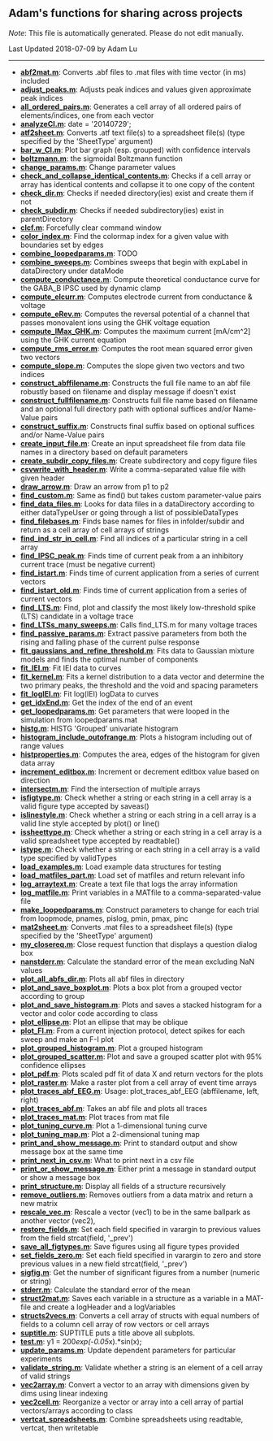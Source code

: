 ## Adam's functions for sharing across projects

*Note*: This file is automatically generated.  Please do not edit manually.

Last Updated 2018-07-09 by Adam Lu

***

- [**abf2mat.m**](https://github.com/blabuva//home/Matlab/Adams_Functions/blob/master/abf2mat.m): Converts .abf files to .mat files with time vector (in ms) included
- [**adjust_peaks.m**](https://github.com/blabuva//home/Matlab/Adams_Functions/blob/master/adjust_peaks.m): Adjusts peak indices and values given approximate peak indices
- [**all_ordered_pairs.m**](https://github.com/blabuva//home/Matlab/Adams_Functions/blob/master/all_ordered_pairs.m): Generates a cell array of all ordered pairs of elements/indices, one from each vector
- [**analyzeCI.m**](https://github.com/blabuva//home/Matlab/Adams_Functions/blob/master/analyzeCI.m): date = '20140729';
- [**atf2sheet.m**](https://github.com/blabuva//home/Matlab/Adams_Functions/blob/master/atf2sheet.m): Converts .atf text file(s) to a spreadsheet file(s) (type specified by the 'SheetType' argument)
- [**bar_w_CI.m**](https://github.com/blabuva//home/Matlab/Adams_Functions/blob/master/bar_w_CI.m): Plot bar graph (esp. grouped) with confidence intervals
- [**boltzmann.m**](https://github.com/blabuva//home/Matlab/Adams_Functions/blob/master/boltzmann.m): the sigmoidal Boltzmann function
- [**change_params.m**](https://github.com/blabuva//home/Matlab/Adams_Functions/blob/master/change_params.m): Change parameter values
- [**check_and_collapse_identical_contents.m**](https://github.com/blabuva//home/Matlab/Adams_Functions/blob/master/check_and_collapse_identical_contents.m): Checks if a cell array or array has identical contents and collapse it to one copy of the content
- [**check_dir.m**](https://github.com/blabuva//home/Matlab/Adams_Functions/blob/master/check_dir.m): Checks if needed directory(ies) exist and create them if not
- [**check_subdir.m**](https://github.com/blabuva//home/Matlab/Adams_Functions/blob/master/check_subdir.m): Checks if needed subdirectory(ies) exist in parentDirectory
- [**clcf.m**](https://github.com/blabuva//home/Matlab/Adams_Functions/blob/master/clcf.m): Forcefully clear command window
- [**color_index.m**](https://github.com/blabuva//home/Matlab/Adams_Functions/blob/master/color_index.m): Find the colormap index for a given value with boundaries set by edges
- [**combine_loopedparams.m**](https://github.com/blabuva//home/Matlab/Adams_Functions/blob/master/combine_loopedparams.m): TODO
- [**combine_sweeps.m**](https://github.com/blabuva//home/Matlab/Adams_Functions/blob/master/combine_sweeps.m): Combines sweeps that begin with expLabel in dataDirectory under dataMode
- [**compute_conductance.m**](https://github.com/blabuva//home/Matlab/Adams_Functions/blob/master/compute_conductance.m): Compute theoretical conductance curve for the GABA_B IPSC used by dynamic clamp
- [**compute_elcurr.m**](https://github.com/blabuva//home/Matlab/Adams_Functions/blob/master/compute_elcurr.m): Computes electrode current from conductance & voltage
- [**compute_eRev.m**](https://github.com/blabuva//home/Matlab/Adams_Functions/blob/master/compute_eRev.m): Computes the reversal potential of a channel that passes monovalent ions using the GHK voltage equation
- [**compute_IMax_GHK.m**](https://github.com/blabuva//home/Matlab/Adams_Functions/blob/master/compute_IMax_GHK.m): Computes the maximum current [mA/cm^2] using the GHK current equation
- [**compute_rms_error.m**](https://github.com/blabuva//home/Matlab/Adams_Functions/blob/master/compute_rms_error.m): Computes the root mean squared error given two vectors
- [**compute_slope.m**](https://github.com/blabuva//home/Matlab/Adams_Functions/blob/master/compute_slope.m): Computes the slope given two vectors and two indices
- [**construct_abffilename.m**](https://github.com/blabuva//home/Matlab/Adams_Functions/blob/master/construct_abffilename.m): Constructs the full file name to an abf file robustly based on filename and display message if doesn't exist
- [**construct_fullfilename.m**](https://github.com/blabuva//home/Matlab/Adams_Functions/blob/master/construct_fullfilename.m): Constructs full file name based on filename and an optional full directory path with optional suffices and/or Name-Value pairs
- [**construct_suffix.m**](https://github.com/blabuva//home/Matlab/Adams_Functions/blob/master/construct_suffix.m): Constructs final suffix based on optional suffices and/or Name-Value pairs
- [**create_input_file.m**](https://github.com/blabuva//home/Matlab/Adams_Functions/blob/master/create_input_file.m): Create an input spreadsheet file from data file names in a directory based on default parameters
- [**create_subdir_copy_files.m**](https://github.com/blabuva//home/Matlab/Adams_Functions/blob/master/create_subdir_copy_files.m): Create subdirectory and copy figure files
- [**csvwrite_with_header.m**](https://github.com/blabuva//home/Matlab/Adams_Functions/blob/master/csvwrite_with_header.m): Write a comma-separated value file with given header
- [**draw_arrow.m**](https://github.com/blabuva//home/Matlab/Adams_Functions/blob/master/draw_arrow.m): Draw an arrow from p1 to p2
- [**find_custom.m**](https://github.com/blabuva//home/Matlab/Adams_Functions/blob/master/find_custom.m): Same as find() but takes custom parameter-value pairs
- [**find_data_files.m**](https://github.com/blabuva//home/Matlab/Adams_Functions/blob/master/find_data_files.m): Looks for data files in a dataDirectory according to either dataTypeUser or going through a list of possibleDataTypes
- [**find_filebases.m**](https://github.com/blabuva//home/Matlab/Adams_Functions/blob/master/find_filebases.m): Finds base names for files in infolder/subdir and return as a cell array of cell arrays of strings
- [**find_ind_str_in_cell.m**](https://github.com/blabuva//home/Matlab/Adams_Functions/blob/master/find_ind_str_in_cell.m): Find all indices of a particular string in a cell array
- [**find_IPSC_peak.m**](https://github.com/blabuva//home/Matlab/Adams_Functions/blob/master/find_IPSC_peak.m): Finds time of current peak from a an inhibitory current trace (must be negative current)
- [**find_istart.m**](https://github.com/blabuva//home/Matlab/Adams_Functions/blob/master/find_istart.m): Finds time of current application from a series of current vectors
- [**find_istart_old.m**](https://github.com/blabuva//home/Matlab/Adams_Functions/blob/master/find_istart_old.m): Finds time of current application from a series of current vectors
- [**find_LTS.m**](https://github.com/blabuva//home/Matlab/Adams_Functions/blob/master/find_LTS.m): Find, plot and classify the most likely low-threshold spike (LTS) candidate in a voltage trace
- [**find_LTSs_many_sweeps.m**](https://github.com/blabuva//home/Matlab/Adams_Functions/blob/master/find_LTSs_many_sweeps.m): Calls find_LTS.m for many voltage traces
- [**find_passive_params.m**](https://github.com/blabuva//home/Matlab/Adams_Functions/blob/master/find_passive_params.m): Extract passive parameters from both the rising and falling phase of the current pulse response
- [**fit_gaussians_and_refine_threshold.m**](https://github.com/blabuva//home/Matlab/Adams_Functions/blob/master/fit_gaussians_and_refine_threshold.m): Fits data to Gaussian mixture models and finds the optimal number of components
- [**fit_IEI.m**](https://github.com/blabuva//home/Matlab/Adams_Functions/blob/master/fit_IEI.m): Fit IEI data to curves
- [**fit_kernel.m**](https://github.com/blabuva//home/Matlab/Adams_Functions/blob/master/fit_kernel.m): Fits a kernel distribution to a data vector and determine the two primary peaks, the threshold and the void and spacing parameters
- [**fit_logIEI.m**](https://github.com/blabuva//home/Matlab/Adams_Functions/blob/master/fit_logIEI.m): Fit log(IEI) logData to curves
- [**get_idxEnd.m**](https://github.com/blabuva//home/Matlab/Adams_Functions/blob/master/get_idxEnd.m): Get the index of the end of an event
- [**get_loopedparams.m**](https://github.com/blabuva//home/Matlab/Adams_Functions/blob/master/get_loopedparams.m): Get parameters that were looped in the simulation from loopedparams.mat
- [**histg.m**](https://github.com/blabuva//home/Matlab/Adams_Functions/blob/master/histg.m): HISTG    'Grouped' univariate histogram
- [**histogram_include_outofrange.m**](https://github.com/blabuva//home/Matlab/Adams_Functions/blob/master/histogram_include_outofrange.m): Plots a histogram including out of range values
- [**histproperties.m**](https://github.com/blabuva//home/Matlab/Adams_Functions/blob/master/histproperties.m): Computes the area, edges of the histogram for given data array
- [**increment_editbox.m**](https://github.com/blabuva//home/Matlab/Adams_Functions/blob/master/increment_editbox.m): Increment or decrement editbox value based on direction
- [**intersectm.m**](https://github.com/blabuva//home/Matlab/Adams_Functions/blob/master/intersectm.m): Find the intersection of multiple arrays
- [**isfigtype.m**](https://github.com/blabuva//home/Matlab/Adams_Functions/blob/master/isfigtype.m): Check whether a string or each string in a cell array is a valid figure type accepted by saveas()
- [**islinestyle.m**](https://github.com/blabuva//home/Matlab/Adams_Functions/blob/master/islinestyle.m): Check whether a string or each string in a cell array is a valid line style accepted by plot() or line()
- [**issheettype.m**](https://github.com/blabuva//home/Matlab/Adams_Functions/blob/master/issheettype.m): Check whether a string or each string in a cell array is a valid spreadsheet type accepted by readtable()
- [**istype.m**](https://github.com/blabuva//home/Matlab/Adams_Functions/blob/master/istype.m): Check whether a string or each string in a cell array is a valid type specified by validTypes
- [**load_examples.m**](https://github.com/blabuva//home/Matlab/Adams_Functions/blob/master/load_examples.m): Load example data structures for testing
- [**load_matfiles_part.m**](https://github.com/blabuva//home/Matlab/Adams_Functions/blob/master/load_matfiles_part.m): Load set of matfiles and return relevant info
- [**log_arraytext.m**](https://github.com/blabuva//home/Matlab/Adams_Functions/blob/master/log_arraytext.m): Create a text file that logs the array information
- [**log_matfile.m**](https://github.com/blabuva//home/Matlab/Adams_Functions/blob/master/log_matfile.m): Print variables in a MATfile to a comma-separated-value file
- [**make_loopedparams.m**](https://github.com/blabuva//home/Matlab/Adams_Functions/blob/master/make_loopedparams.m): Construct parameters to change for each trial from loopmode, pnames, pislog, pmin, pmax, pinc 
- [**mat2sheet.m**](https://github.com/blabuva//home/Matlab/Adams_Functions/blob/master/mat2sheet.m): Converts .mat files to a spreadsheet file(s) (type specified by the 'SheetType' argument)
- [**my_closereq.m**](https://github.com/blabuva//home/Matlab/Adams_Functions/blob/master/my_closereq.m): Close request function that displays a question dialog box
- [**nanstderr.m**](https://github.com/blabuva//home/Matlab/Adams_Functions/blob/master/nanstderr.m): Calculate the standard error of the mean excluding NaN values
- [**plot_all_abfs_dir.m**](https://github.com/blabuva//home/Matlab/Adams_Functions/blob/master/plot_all_abfs_dir.m): Plots all abf files in directory
- [**plot_and_save_boxplot.m**](https://github.com/blabuva//home/Matlab/Adams_Functions/blob/master/plot_and_save_boxplot.m): Plots a box plot from a grouped vector according to group
- [**plot_and_save_histogram.m**](https://github.com/blabuva//home/Matlab/Adams_Functions/blob/master/plot_and_save_histogram.m): Plots and saves a stacked histogram for a vector and color code according to class
- [**plot_ellipse.m**](https://github.com/blabuva//home/Matlab/Adams_Functions/blob/master/plot_ellipse.m): Plot an ellipse that may be oblique
- [**plot_FI.m**](https://github.com/blabuva//home/Matlab/Adams_Functions/blob/master/plot_FI.m): From a current injection protocol, detect spikes for each sweep and make an F-I plot
- [**plot_grouped_histogram.m**](https://github.com/blabuva//home/Matlab/Adams_Functions/blob/master/plot_grouped_histogram.m): Plot a grouped histogram
- [**plot_grouped_scatter.m**](https://github.com/blabuva//home/Matlab/Adams_Functions/blob/master/plot_grouped_scatter.m): Plot and save a grouped scatter plot with 95% confidence ellipses
- [**plot_pdf.m**](https://github.com/blabuva//home/Matlab/Adams_Functions/blob/master/plot_pdf.m): Plots scaled pdf fit of data X and return vectors for the plots
- [**plot_raster.m**](https://github.com/blabuva//home/Matlab/Adams_Functions/blob/master/plot_raster.m): Make a raster plot from a cell array of event time arrays
- [**plot_traces_abf_EEG.m**](https://github.com/blabuva//home/Matlab/Adams_Functions/blob/master/plot_traces_abf_EEG.m): Usage: plot_traces_abf_EEG (abffilename, left, right)
- [**plot_traces_abf.m**](https://github.com/blabuva//home/Matlab/Adams_Functions/blob/master/plot_traces_abf.m): Takes an abf file and plots all traces
- [**plot_traces_mat.m**](https://github.com/blabuva//home/Matlab/Adams_Functions/blob/master/plot_traces_mat.m): Plot traces from mat file
- [**plot_tuning_curve.m**](https://github.com/blabuva//home/Matlab/Adams_Functions/blob/master/plot_tuning_curve.m): Plot a 1-dimensional tuning curve
- [**plot_tuning_map.m**](https://github.com/blabuva//home/Matlab/Adams_Functions/blob/master/plot_tuning_map.m): Plot a 2-dimensional tuning map
- [**print_and_show_message.m**](https://github.com/blabuva//home/Matlab/Adams_Functions/blob/master/print_and_show_message.m): Print to standard output and show message box at the same time
- [**print_next_in_csv.m**](https://github.com/blabuva//home/Matlab/Adams_Functions/blob/master/print_next_in_csv.m): What to print next in a csv file
- [**print_or_show_message.m**](https://github.com/blabuva//home/Matlab/Adams_Functions/blob/master/print_or_show_message.m): Either print a message in standard output or show a message box
- [**print_structure.m**](https://github.com/blabuva//home/Matlab/Adams_Functions/blob/master/print_structure.m): Display all fields of a structure recursively
- [**remove_outliers.m**](https://github.com/blabuva//home/Matlab/Adams_Functions/blob/master/remove_outliers.m): Removes outliers from a data matrix and return a new matrix
- [**rescale_vec.m**](https://github.com/blabuva//home/Matlab/Adams_Functions/blob/master/rescale_vec.m): Rescale a vector (vec1) to be in the same ballpark as another vector (vec2),
- [**restore_fields.m**](https://github.com/blabuva//home/Matlab/Adams_Functions/blob/master/restore_fields.m): Set each field specified in varargin to previous values from the field strcat(field, '_prev')
- [**save_all_figtypes.m**](https://github.com/blabuva//home/Matlab/Adams_Functions/blob/master/save_all_figtypes.m): Save figures using all figure types provided
- [**set_fields_zero.m**](https://github.com/blabuva//home/Matlab/Adams_Functions/blob/master/set_fields_zero.m): Set each field specified in varargin to zero and store previous values in a new field strcat(field, '_prev')
- [**sigfig.m**](https://github.com/blabuva//home/Matlab/Adams_Functions/blob/master/sigfig.m): Get the number of significant figures from a number (numeric or string)
- [**stderr.m**](https://github.com/blabuva//home/Matlab/Adams_Functions/blob/master/stderr.m): Calculate the standard error of the mean
- [**struct2mat.m**](https://github.com/blabuva//home/Matlab/Adams_Functions/blob/master/struct2mat.m): Saves each variable in a structure as a variable in a MAT-file and create a logHeader and a logVariables
- [**structs2vecs.m**](https://github.com/blabuva//home/Matlab/Adams_Functions/blob/master/structs2vecs.m): Converts a cell array of structs with equal numbers of fields to a column cell array of row vectors or cell arrays
- [**suptitle.m**](https://github.com/blabuva//home/Matlab/Adams_Functions/blob/master/suptitle.m): SUPTITLE puts a title above all subplots.
- [**test.m**](https://github.com/blabuva//home/Matlab/Adams_Functions/blob/master/test.m): y1 = 200*exp(-0.05*x).*sin(x);
- [**update_params.m**](https://github.com/blabuva//home/Matlab/Adams_Functions/blob/master/update_params.m): Update dependent parameters for particular experiments
- [**validate_string.m**](https://github.com/blabuva//home/Matlab/Adams_Functions/blob/master/validate_string.m): Validate whether a string is an element of a cell array of valid strings
- [**vec2array.m**](https://github.com/blabuva//home/Matlab/Adams_Functions/blob/master/vec2array.m): Convert a vector to an array with dimensions given by dims using linear indexing
- [**vec2cell.m**](https://github.com/blabuva//home/Matlab/Adams_Functions/blob/master/vec2cell.m): Reorganize a vector or array into a cell array of partial vectors/arrays according to class
- [**vertcat_spreadsheets.m**](https://github.com/blabuva//home/Matlab/Adams_Functions/blob/master/vertcat_spreadsheets.m): Combine spreadsheets using readtable, vertcat, then writetable
